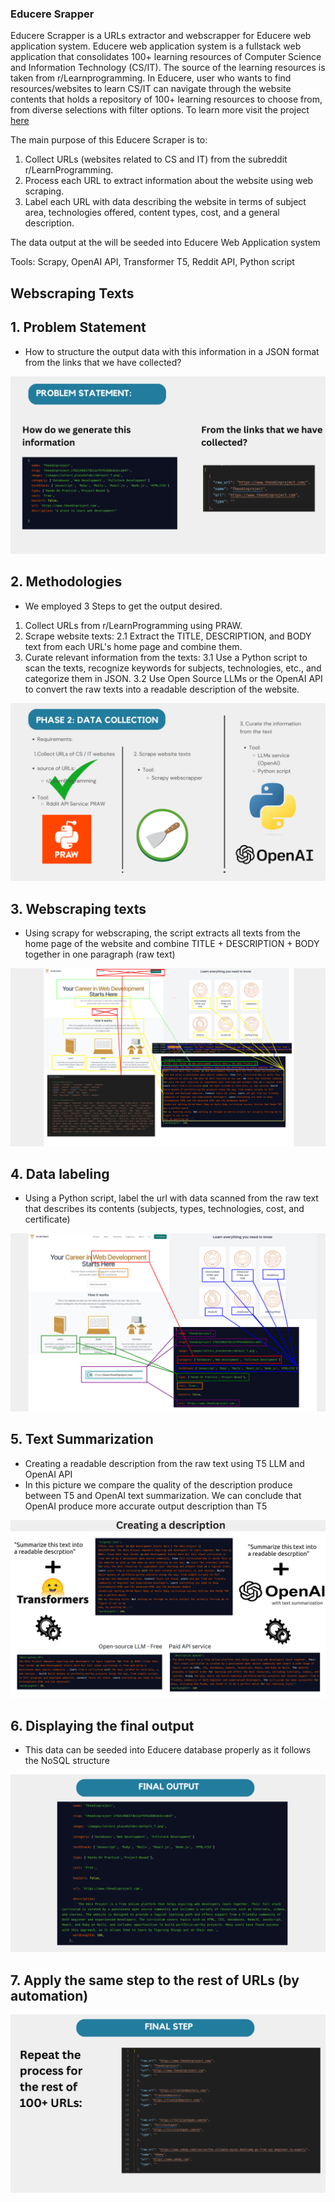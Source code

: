 ### Educere Srapper

Educere Scrapper is a URLs extractor and webscrapper for Educere web application system.
Educere web application system is a fullstack web application that consolidates 100+ learning resources of Computer Science and Information Technology (CS/IT). The source of the learning resources is taken from r/Learnprogramming.
In Educere, user who wants to find resources/websites to learn CS/IT can navigate through the website contents that holds a repository of 100+ learning resources to choose from, from diverse selections with filter options.
To learn more visit the project [here](https://github.com/mirulh/Educere)

The main purpose of this Educere Scraper is to:

1. Collect URLs (websites related to CS and IT) from the subreddit r/LearnProgramming.
2. Process each URL to extract information about the website using web scraping.
3. Label each URL with data describing the website in terms of subject area, technologies offered, content types, cost, and a general description.

The data output at the will be seeded into Educere Web Application system

Tools: Scrapy, OpenAI API, Transformer T5, Reddit API, Python script

## Webscraping Texts

## 1. Problem Statement

- How to structure the output data with this information in a JSON format from the links that we have collected?

![Alt text](pics/ProblemStatement.png)

## 2. Methodologies

- We employed 3 Steps to get the output desired.

1. Collect URLs from r/LearnProgramming using PRAW.
2. Scrape website texts:
   2.1 Extract the TITLE, DESCRIPTION, and BODY text from each URL's home page and combine them.
3. Curate relevant information from the texts:
   3.1 Use a Python script to scan the texts, recognize keywords for subjects, technologies, etc., and categorize them in JSON.
   3.2 Use Open Source LLMs or the OpenAI API to convert the raw texts into a readable description of the website.

![Alt text](pics/Methods.png)

## 3. Webscraping texts

- Using scrapy for webscraping, the script extracts all texts from the home page of the website and combine TITLE + DESCRIPTION + BODY together in one paragraph (raw text)

![Alt text](pics/Step1.png)

## 4. Data labeling

- Using a Python script, label the url with data scanned from the raw text that describes its contents (subjects, types, technologies, cost, and certificate)

![Alt text](pics/Step2.png)

## 5. Text Summarization

- Creating a readable description from the raw text using T5 LLM and OpenAI API
- In this picture we compare the quality of the description produce between T5 and OpenAI text summarization. We can conclude that OpenAI produce more accurate output description than T5

![Alt text](pics/Step3.png)

## 6. Displaying the final output

- This data can be seeded into Educere database properly as it follows the NoSQL structure

![Alt text](pics/FinalOutput.png)

## 7. Apply the same step to the rest of URLs (by automation)

![Alt text](pics/FinalStep.png)
